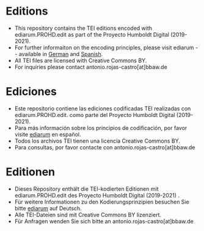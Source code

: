 # Editions

- This repository contains the TEI editions encoded with ediarum.PROHD.edit as part of the Proyecto Humboldt Digital (2019-2021).
- For further informaiton on the encoding principles, please visit ediarum -- available in [German](https://www.ediarum.org/docs/ediarum.BASE.manual/) and [Spanish](https://www.ediarum.org/docs/ediarum.BASE.manual_es/).
- All TEI files are licensed with Creative Commons BY. 
- For inquiries please contact antonio.rojas-castro[at]bbaw.de

# Ediciones

- Este repositorio contiene las ediciones codificadas TEI realizadas con ediarum.PROHD.edit. como parte del Proyecto Humboldt Digital (2019-2021).
- Para más información sobre los principios de codificación, por favor visite [ediarum](https://www.ediarum.org/docs/ediarum.BASE.manual_es/) en español.
- Todos los archivos TEI tienen una licencia Creative Commons BY. 
- Para consultas, por favor contacte con antonio.rojas-castro[at]bbaw.de

# Editionen

- Dieses Repository enthält die TEI-kodierten Editionen mit ediarum.PROHD.edit des Proyecto Humboldt Digital (2019-2021) .
- Für weitere Informationen zu den Kodierungsprinzipien besuchen Sie bitte [ediarum](https://www.ediarum.org/docs/ediarum.BASE.manual/) auf Deutsch.
- Alle TEI-Dateien sind mit Creative Commons BY lizenziert. 
- Für Anfragen wenden Sie sich bitte an antonio.rojas-castro[at]bbaw.de

